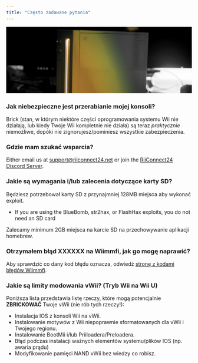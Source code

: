 ```yaml
---
title: "Często zadawane pytania"
---
```


![Żółte logo RiiConnect24](/images/Wii_Yellow_Gray.jpg)

### Jak niebezpieczne jest przerabianie mojej konsoli?
Brick (stan, w którym niektóre części oprogramowania systemu Wii nie działają, lub kiedy Twoje Wii kompletnie nie działa) są teraz <em x-iid="3">praktycznie</em> niemożliwe, dopóki nie zignorujesz/pominiesz wszystkie zabezpieczenia.

### Gdzie mam szukać wsparcia?
Either email us at support@riiconnect24.net or join the [RiiConnect24 Discord Server](https://discord.gg/rc24).

### Jakie są wymagania i/lub zalecenia dotyczące karty SD?
Będziesz potrzebował karty SD z przynajmniej 128MB miejsca aby wykonać exploit.

- If you are using the BlueBomb, str2hax, or FlashHax exploits, you do not need an SD card

Zalecamy minimum 2GB miejsca na karcie SD na przechowywanie aplikacji homebrew.

### Otrzymałem błąd XXXXXX na Wiimmfi, jak go mogę naprawić?
Aby sprawdzić co dany kod błędu oznacza, odwiedź [stronę z kodami błędów Wiimmfi](https://wiimmfi.de/error).

### Jakie są limity modowania vWii? (Tryb Wii na Wii U)
Poniższa lista przedstawia listę rzeczy, które mogą potencjalnie **ZBRICKOWAĆ** Twoje vWii (nie rób tych rzeczy!):
* Instalacja IOS z konsoli Wii na vWii.
* Instalowanie motywów z Wii niepoprawnie sformatowanych dla vWii i Twojego regionu.
* Instalowanie BootMii i/lub Priiloadera/Preloadera.
* Błąd podczas instalacji ważnych elementów systemu/plików IOS (np. awaria prądu)
* Modyfikowanie pamięci NAND vWii bez wiedzy co robisz.
